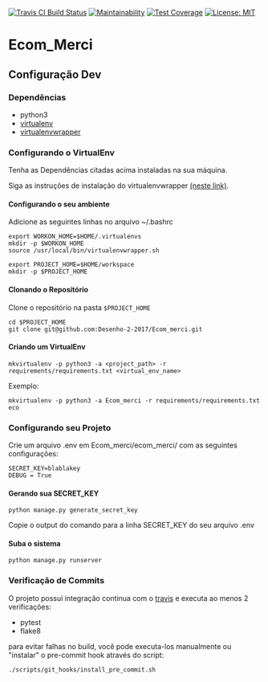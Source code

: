 [![Travis CI Build Status](https://travis-ci.org/Desenho-2-2017/Ecom_merci.svg?branch=master)](https://travis-ci.org/Desenho-2-2017/Ecom_merci)
[![Maintainability](https://api.codeclimate.com/v1/badges/66c7eec706fdc129d8dd/maintainability)](https://codeclimate.com/github/Desenho-2-2017/Ecom_merci/maintainability)
[![Test Coverage](https://api.codeclimate.com/v1/badges/66c7eec706fdc129d8dd/test_coverage)](https://codeclimate.com/github/Desenho-2-2017/Ecom_merci/test_coverage)
[![License: MIT](https://img.shields.io/badge/License-MIT-yellow.svg)](https://opensource.org/licenses/MIT)
# Ecom_Merci

## Configuração Dev

### Dependências
* python3
* [virtualenv](https://virtualenv.pypa.io/en/stable/)
* [virtualenvwrapper](https://virtualenvwrapper.readthedocs.io/en/latest/)

### Configurando o VirtualEnv
Tenha as Dependências citadas acima instaladas na sua máquina.

Siga as instruções de instalação do virtualenvwrapper [(neste link)](https://virtualenvwrapper.readthedocs.io/en/latest/).

#### Configurando o seu ambiente
Adicione as seguintes linhas no arquivo ~/.bashrc
```
export WORKON_HOME=$HOME/.virtualenvs
mkdir -p $WORKON_HOME
source /usr/local/bin/virtualenvwrapper.sh

export PROJECT_HOME=$HOME/workspace
mkdir -p $PROJECT_HOME
```

#### Clonando o Repositório
Clone o repositório na pasta ```$PROJECT_HOME```

```
cd $PROJECT_HOME
git clone git@github.com:Desenho-2-2017/Ecom_merci.git
```

#### Criando um VirtualEnv
```
mkvirtualenv -p python3 -a <project_path> -r requirements/requirements.txt <virtual_env_name>
```

Exemplo:
```
mkvirtualenv -p python3 -a Ecom_merci -r requirements/requirements.txt eco
```

### Configurando seu Projeto
Crie um arquivo .env em Ecom_merci/ecom_merci/ com as seguintes configurações:

```
SECRET_KEY=blablakey
DEBUG = True
```

#### Gerando sua SECRET_KEY

```
python manage.py generate_secret_key
```
Copie o output do comando para a linha SECRET_KEY do seu arquivo .env

#### Suba o sistema
```
python manage.py runserver
```

### Verificação de Commits
O projeto possui integração continua com o [travis](https://travis-ci.org/Desenho-2-2017/Ecom_merci) e executa ao menos 2 verificações:
- pytest
- flake8

para evitar falhas no build, você pode executa-los manualmente ou "instalar" o pre-commit hook através do script:
```
./scripts/git_hooks/install_pre_commit.sh
```
